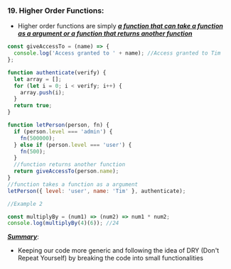 ### 19. Higher Order Functions:

- Higher order functions are simply <ins>**_a function that can take a function as a argument or a function that returns another function_**</ins>

```js
const giveAccessTo = (name) => {
  console.log('Access granted to ' + name); //Access granted to Tim
};

function authenticate(verify) {
  let array = [];
  for (let i = 0; i < verify; i++) {
    array.push(i);
  }
  return true;
}

function letPerson(person, fn) {
  if (person.level === 'admin') {
    fn(500000);
  } else if (person.level === 'user') {
    fn(500);
  }
  //function returns another function
  return giveAccessTo(person.name);
}
//function takes a function as a argument
letPerson({ level: 'user', name: 'Tim' }, authenticate);
```

```js
//Example 2

const multiplyBy = (num1) => (num2) => num1 * num2;
console.log(multiplyBy(4)(6)); //24
```

<ins>**_Summary_**</ins>:

- Keeping our code more generic and following the idea of DRY (Don't Repeat Yourself) by breaking the code into small functionalities
